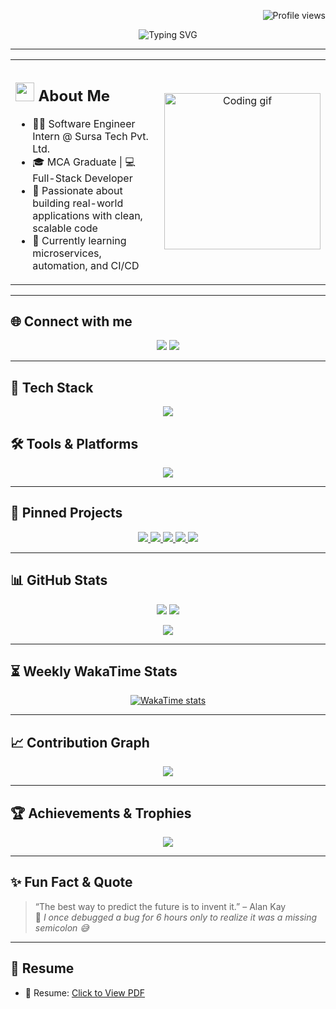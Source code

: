 <!-- Profile views at top-right -->
<p align="right">
  <img src="https://komarev.com/ghpvc/?username=arthurr455565&label=Profile%20views&color=ff69b4&style=flat-square" alt="Profile views" />
</p>

<!-- Typing animation centered -->
<p align="center">
  <img src="https://readme-typing-svg.herokuapp.com?font=Architects+Daughter&size=30&duration=4000&color=FF6F91&center=true&vCenter=true&multiline=true&lines=Hey!+I'm+Bishal+Roy+%F0%9F%92%96;Welcome+to+my+GitHub+profile!;Feel+free+to+explore+my+work+%F0%9F%91%80" alt="Typing SVG" />
</p>

---

<!-- About Me with right-aligned image -->
<table align="center">
  <tr>
    <td valign="top" width="70%">
      
  <h2><img src="https://raw.githubusercontent.com/nixin72/nixin72/master/wave.gif" width="30px"> About Me</h2>

  - 👨‍💻 Software Engineer Intern @ Sursa Tech Pvt. Ltd.  
  - 🎓 MCA Graduate | 💻 Full-Stack Developer  
  - 🚀 Passionate about building real-world applications with clean, scalable code  
  - 🌱 Currently learning microservices, automation, and CI/CD  
    </td>
    <td align="center" width="30%">
      <img src="https://media.giphy.com/media/qgQUggAC3Pfv687qPC/giphy.gif" width="250" alt="Coding gif" />
    </td>
  </tr>
</table>

---

## 🌐 Connect with me

<p align="center">
  <a href="mailto:bishalroy909@gmail.com"><img src="https://img.shields.io/badge/Gmail-D14836?style=for-the-badge&logo=gmail&logoColor=white"/></a>
  <a href="https://www.linkedin.com/in/bishal-roy-028386193/"><img src="https://img.shields.io/badge/LinkedIn-0077B5?style=for-the-badge&logo=linkedin&logoColor=white"/></a>
</p>

---

## 🚀 Tech Stack

<p align="center">
  <img src="https://skillicons.dev/icons?i=java,python,cpp,c,js,ts,react,html,css,nodejs,mysql,mongodb,firebase&theme=light" />
</p>

## 🛠️ Tools & Platforms

<p align="center">
  <img src="https://skillicons.dev/icons?i=vscode,windows,linux,git,github,androidstudio&theme=light" />
</p>

---

## 📌 Pinned Projects

<div align="center">
  <a href="https://github.com/arthurr455565/BookWeb">
    <img src="https://github-readme-stats.vercel.app/api/pin/?username=arthurr455565&repo=BookWeb&theme=radical&hide_border=true" />
  </a>
  <a href="https://github.com/arthurr455565/Diabetes-Prediction-Using-ML">
    <img src="https://github-readme-stats.vercel.app/api/pin/?username=arthurr455565&repo=Diabetes-Prediction-Using-ML&theme=radical&hide_border=true" />
  </a>
  <a href="https://github.com/arthurr455565/Preyas-Android-App">
    <img src="https://github-readme-stats.vercel.app/api/pin/?username=arthurr455565&repo=Preyas-Android-App&theme=radical&hide_border=true" />
  </a>
  <a href="https://github.com/arthurr455565/Responsive-portfolio-website-Bishal-Roy">
    <img src="https://github-readme-stats.vercel.app/api/pin/?username=arthurr455565&repo=Responsive-portfolio-website-Bishal-Roy&theme=radical&hide_border=true" />
  </a>
  <a href="https://github.com/arthurr455565/Tales-of-Konoha">
    <img src="https://github-readme-stats.vercel.app/api/pin/?username=arthurr455565&repo=Tales-of-Konoha&theme=radical&hide_border=true" />
  </a>
</div>

---

## 📊 GitHub Stats

<p align="center">
  <img src="https://github-readme-stats.vercel.app/api?username=arthurr455565&show_icons=true&theme=tokyonight&hide_border=true&include_all_commits=true&count_private=true" />
  <img src="https://github-readme-streak-stats.herokuapp.com/?user=arthurr455565&theme=tokyonight&hide_border=true" />
</p>

<p align="center">
  <img src="https://github-readme-stats.vercel.app/api/top-langs/?username=arthurr455565&langs_count=10&theme=tokyonight&hide_border=true&layout=compact" />
</p>

---

## ⏳ Weekly WakaTime Stats

<p align="center">
  <a href="https://wakatime.com/@bishalroy909">
    <img src="https://github-readme-stats.vercel.app/api/wakatime?username=bishalroy909&layout=compact&theme=tokyonight&hide_border=true" alt="WakaTime stats" />
  </a>
  
</p>

---

## 📈 Contribution Graph

<p align="center">
  <img src="https://github-readme-activity-graph.vercel.app/graph?username=arthurr455565&theme=tokyo-night&hide_border=true" />
</p>

---

## 🏆 Achievements & Trophies

<p align="center">
  <img src="https://github-profile-trophy.vercel.app/?username=arthurr455565&theme=gruvbox&no-frame=true&margin-w=10&column=8" />
</p>

---

## ✨ Fun Fact & Quote

> “The best way to predict the future is to invent it.” – Alan Kay  
> 🎯 *I once debugged a bug for 6 hours only to realize it was a missing semicolon 😅*

---

## 🧾 Resume
- 📄 Resume: [Click to View PDF](https://drive.google.com/file/d/19FwUNNdnWOA-QQrEJtzUP2dloE36o7EZ/view?usp=sharing)
